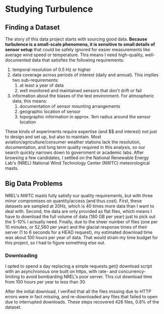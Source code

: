 # Studying Turbulence
## Finding a Dataset
The story of this data project starts with sourcing good data. **Because turbulence is a small-scale phenomena, it is sensitive to small details of sensor setup** that could be safely ignored for easier measurements like average wind speed or temperature. This means I need high-quality, well-documented data that satisfies the following requirements:
1. temporal resolution of 0.5 Hz or higher
2. data coverage across periods of interest (daily and annual). This implies two sub-requirements:
   1.  at least a year of data
   2.  well monitored and maintained sensors that don't drift or fail
3. information about the biases of the test environment. For atmospheric data, this means:
   1. documentation of sensor mounting arrangements
   2. geographic location of sensor
   3. topographic information in approx. 1km radius around the sensor location

These kinds of experiments require expertise (and $$ and interest) not just to design and set up, but also to maintain. Most aviation/agriculture/consumer weather stations lack the resolution, documentation, and long term quality required in this analysis, so our search quickly narrows down to government or academic labs. After browsing a few candidates, I settled on the National Renewable Energy Lab's (NREL) National Wind Technology Center (NWTC) meteorological masts.

## Big Data Problems
NREL's NWTC masts fully satisfy our quality requirements, but with three minor compromises on quantity/access (and thus cost). First, these datasets are sampled at 20Hz, which is 40 times more data than I want to deal with. Second, the data are only provided as flat files, which means I have to download the full volume of data (180 GB per year) just to pick out the 5-10% I actually need. Finally, due to the sheer number of files (one per 10 minutes, or 52,560 per year) and the glacial response times of their server (1 to 6 seconds for a HEAD request), my estimated download time was about 100 hours per year of data. That would strain my time budget for this project, so I had to figure something else out.

### Downloading
I opted to spend a day replacing a simple requests.get() download script with an asynchronous one built on httpx, with rate- and concurrency-limiting to avoid bombarding NREL's poor server. This cut download time from 100 hours per year to less than 30.

After the initial download, I verified that all the files missing due to HTTP errors were in fact missing, and re-downloaded any files that failed to open due to interrupted downloads. These steps recovered 426 files, 0.8% of the dataset.